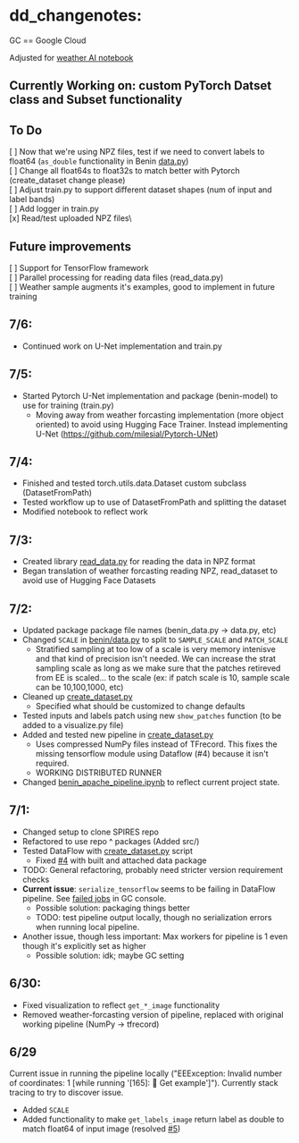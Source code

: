 # dd_changenotes:
GC == Google Cloud

Adjusted for [weather AI notebook](https://github.com/GoogleCloudPlatform/python-docs-samples/tree/main/people-and-planet-ai/weather-forecasting)

## Currently Working on: custom PyTorch Datset class and Subset functionality

## To Do
[ ] Now that we're using NPZ files, test if we need to convert labels to float64 (`as_double` functionality in Benin [data.py](src/benin-data/benin/data.py))\
[ ] Change all float64s to float32s to match better with Pytorch (create_dataset change please)\
[ ] Adjust train.py to support different dataset shapes (num of input and label bands)\
[ ] Add logger in train.py\
[x] Read/test uploaded NPZ files\


## Future improvements
[ ] Support for TensorFlow framework\
[ ] Parallel processing for reading data files (read_data.py)\
[ ] Weather sample augments it's examples, good to implement in future training

## 7/6:
- Continued work on U-Net implementation and train.py

## 7/5:
- Started Pytorch U-Net implementation and package (benin-model) to use for training (train.py)
  - Moving away from weather forcasting implementation (more object oriented) to avoid using Hugging Face Trainer. Instead implementing U-Net (https://github.com/milesial/Pytorch-UNet)

## 7/4:
- Finished and tested torch.utils.data.Dataset custom subclass (DatasetFromPath)
- Tested workflow up to use of DatasetFromPath and splitting the dataset
 - Modified notebook to reflect work

## 7/3:
- Created library [read_data.py](read_data.py) for reading the data in NPZ format
- Began translation of weather forcasting reading NPZ, read_dataset to avoid use of Hugging Face Datasets

## 7/2:
- Updated package package file names (benin_data.py -> data.py, etc)
- Changed `SCALE` in [benin/data.py](src/benin-data/benin/data.py) to split to `SAMPLE_SCALE` and `PATCH_SCALE`
  - Stratified sampling at too low of a scale is very memory intenisve and that kind of precision isn't needed. We can increase the strat sampling scale as long as we make sure that the patches retireved from EE is scaled... to the scale (ex: if patch scale is 10, sample scale can be 10,100,1000, etc)
- Cleaned up [create_dataset.py](create_dataset.py)
  - Specified what should be customized to change defaults
- Tested inputs and labels patch using new `show_patches` function (to be added to a visualize.py file)
- Added and tested new pipeline in [create_dataset.py](create_dataset.py)
  - Uses compressed NumPy files instead of TFrecord. This fixes the missing tensorflow module using Dataflow (#4) because it isn't required.
  - WORKING DISTRIBUTED RUNNER
- Changed [benin_apache_pipeline.ipynb](benin_apache_pipeline.ipynb) to reflect current project state.

## 7/1:
- Changed setup to clone SPIRES repo
- Refactored to use repo ^ packages (Added src/)
- Tested DataFlow with [create_dataset.py](create_dataset.py) script
  - Fixed [#4](/../../issues/4) with built and attached data package
- TODO: General refactoring, probably need stricter version requirement checks
- **Current issue**: `serialize_tensorflow` seems to be failing in DataFlow pipeline. See [failed jobs](https://console.cloud.google.com/dataflow/jobs?project=ls-test-3-24&authuser=0) in GC console.
  - Possible solution: packaging things better
  - TODO: test pipeline output locally, though no serialization errors when running local pipeline.  
- Another issue, though less important: Max workers for pipeline is 1 even though it's explicitly set as higher
  - Possible solution: idk; maybe GC setting

## 6/30:
- Fixed visualization to reflect `get_*_image` functionality
- Removed weather-forcasting version of pipeline, replaced with original working pipeline (NumPy -> tfrecord)


## 6/29
Current issue in running the pipeline locally ("EEException: Invalid number of coordinates: 1 [while running '[165]: 📑 Get example']"). Currently stack tracing to try to discover issue.
- Added `SCALE`
- Added functionality to make `get_labels_image` return label as double to match float64 of input image (resolved [#5](#5))
